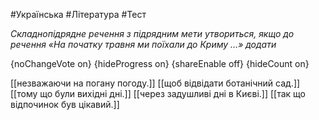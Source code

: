 #Українська #Література #Тест

*Складнопідрядне речення з підрядним мети утвориться, якщо до речення «На початку травня ми поїхали до Криму …» додати*

{noChangeVote on}
{hideProgress on}
{shareEnable off}
{hideCount on}

[[незважаючи на погану погоду.]]
[[щоб відвідати ботанічний сад.]]
[[тому що були вихідні дні.]]
[[через задушливі дні в Києві.]]
[[так що відпочинок був цікавий.]]
